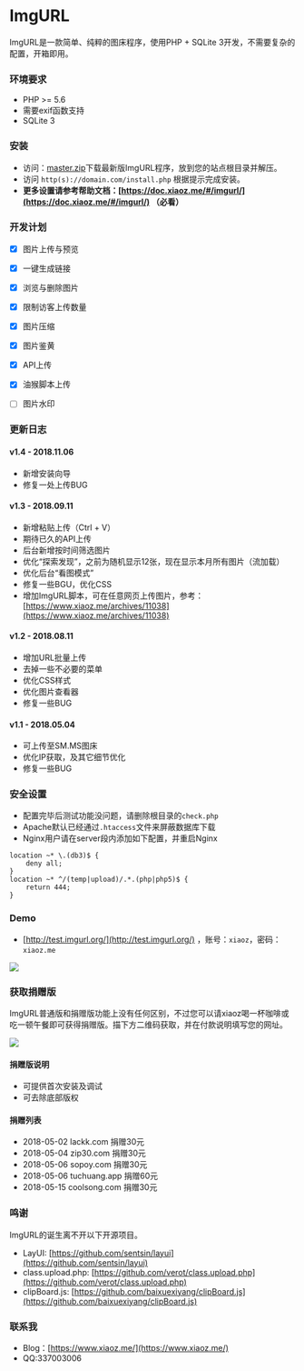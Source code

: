 # ImgURL
ImgURL是一款简单、纯粹的图床程序，使用PHP + SQLite 3开发，不需要复杂的配置，开箱即用。

### 环境要求
* PHP >= 5.6
* 需要exif函数支持
* SQLite 3

### 安装
* 访问：<a href = "https://github.com/helloxz/imgurl/archive/master.zip" target = "_blank" rel = "nofollow">master.zip</a>下载最新版ImgURL程序，放到您的站点根目录并解压。
* 访问 `http(s)://domain.com/install.php` 根据提示完成安装。
* **更多设置请参考帮助文档：[https://doc.xiaoz.me/#/imgurl/](https://doc.xiaoz.me/#/imgurl/) （必看）**

### 开发计划
- [x] 图片上传与预览
- [x] 一键生成链接
- [x] 浏览与删除图片
- [x] 限制访客上传数量
- [x] 图片压缩
- [x] 图片鉴黄
- [x] API上传
- [x] 油猴脚本上传
- [ ] 图片水印



### 更新日志
#### v1.4 - 2018.11.06
* 新增安装向导
* 修复一处上传BUG

#### v1.3 - 2018.09.11
* 新增粘贴上传（Ctrl + V）
* 期待已久的API上传
* 后台新增按时间筛选图片
* 优化“探索发现”，之前为随机显示12张，现在显示本月所有图片（流加载）
* 优化后台“看图模式”
* 修复一些BGU，优化CSS
* 增加ImgURL脚本，可在任意网页上传图片，参考：[https://www.xiaoz.me/archives/11038](https://www.xiaoz.me/archives/11038)

#### v1.2 - 2018.08.11
* 增加URL批量上传
* 去掉一些不必要的菜单
* 优化CSS样式
* 优化图片查看器
* 修复一些BUG


#### v1.1 - 2018.05.04
* 可上传至SM.MS图床
* 优化IP获取，及其它细节优化
* 修复一些BUG


### 安全设置
* 配置完毕后测试功能没问题，请删除根目录的`check.php`
* Apache默认已经通过`.htaccess`文件来屏蔽数据库下载
* Nginx用户请在server段内添加如下配置，并重启Nginx
```nginx
location ~* \.(db3)$ {  
    deny all;  
} 
location ~* ^/(temp|upload)/.*.(php|php5)$ {
    return 444;
}
```

### Demo
* [http://test.imgurl.org/](http://test.imgurl.org/) ，账号：`xiaoz`，密码：`xiaoz.me`

![](https://imgurl.org/upload/1804/3ccc55eeb47965c3.png)

### 获取捐赠版
ImgURL普通版和捐赠版功能上没有任何区别，不过您可以请xiaoz喝一杯咖啡或吃一顿午餐即可获得捐赠版。描下方二维码获取，并在付款说明填写您的网址。

![](https://imgurl.org/upload/1712/cb349aa4a1b95997.png)

#### 捐赠版说明
* 可提供首次安装及调试
* 可去除底部版权

#### 捐赠列表
* 2018-05-02 lackk.com 捐赠30元
* 2018-05-04 zip30.com 捐赠30元
* 2018-05-06 sopoy.com 捐赠30元
* 2018-05-06 tuchuang.app 捐赠60元
* 2018-05-15 coolsong.com 捐赠30元

### 鸣谢
ImgURL的诞生离不开以下开源项目。

* LayUI: [https://github.com/sentsin/layui](https://github.com/sentsin/layui)
* class.upload.php: [https://github.com/verot/class.upload.php](https://github.com/verot/class.upload.php)
* clipBoard.js: [https://github.com/baixuexiyang/clipBoard.js](https://github.com/baixuexiyang/clipBoard.js)

### 联系我
* Blog：[https://www.xiaoz.me/](https://www.xiaoz.me/)
* QQ:337003006
